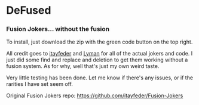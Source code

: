 # DeFused
### Fusion Jokers... without the fusion

To install, just download the zip with the green code button on the top right.

All credit goes to [itayfeder](https://github.com/stars/itayfeder) and [Lyman](https://github.com/spikeof2010) for all of the actual jokers and code. I just did some find and replace and deletion to get them working without a fusion system. As for why, well that's just my own weird taste.

Very little testing has been done. Let me know if there's any issues, or if the rarities I have set seem off.

Original Fusion Jokers repo: https://github.com/itayfeder/Fusion-Jokers
